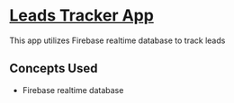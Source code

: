 # [Leads Tracker App](https://leads-tracker-app-cavs.netlify.app/)
This app utilizes Firebase realtime database to track leads

## Concepts Used
- Firebase realtime database

